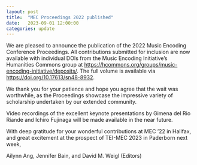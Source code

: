 ```yaml
---
layout: post
title:  "MEC Proceedings 2022 published"
date:   2023-09-01 12:00:00
categories: update
---
```


We are pleased to announce the publication of the 2022 Music Encoding Conference Proceedings. All contributions submitted for inclusion are now available with individual DOIs from the Music Encoding Initiative’s Humanities Commons group at https://hcommons.org/groups/music-encoding-initiative/deposits/. The full volume is available via https://doi.org/10.17613/sn48-8932.

We thank you for your patience and hope you agree that the wait was worthwhile, as the Proceedings showcase the impressive variety of scholarship undertaken by our extended community.

Video recordings of the excellent keynote presentations by Gimena del Rio Riande and Ichiro Fujinaga will be made available in the near future.

With deep gratitude for your wonderful contributions at MEC ’22 in Halifax, and great excitement at the prospect of TEI-MEC 2023 in Paderborn next week,

Ailynn Ang, Jennifer Bain, and David M. Weigl (Editors)